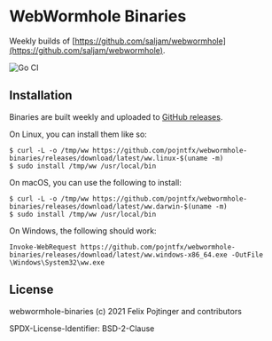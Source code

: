 # WebWormhole Binaries

Weekly builds of [https://github.com/saljam/webwormhole](https://github.com/saljam/webwormhole).

![Go CI](https://github.com/pojntfx/webwormhole-binaries/workflows/Go%20CI/badge.svg)

## Installation

Binaries are built weekly and uploaded to [GitHub releases](https://github.com/pojntfx/webwormhole-binaries/releases).

On Linux, you can install them like so:

```shell
$ curl -L -o /tmp/ww https://github.com/pojntfx/webwormhole-binaries/releases/download/latest/ww.linux-$(uname -m)
$ sudo install /tmp/ww /usr/local/bin
```

On macOS, you can use the following to install:

```shell
$ curl -L -o /tmp/ww https://github.com/pojntfx/webwormhole-binaries/releases/download/latest/ww.darwin-$(uname -m)
$ sudo install /tmp/ww /usr/local/bin
```

On Windows, the following should work:

```shell
Invoke-WebRequest https://github.com/pojntfx/webwormhole-binaries/releases/download/latest/ww.windows-x86_64.exe -OutFile \Windows\System32\ww.exe
```

## License

webwormhole-binaries (c) 2021 Felix Pojtinger and contributors

SPDX-License-Identifier: BSD-2-Clause
